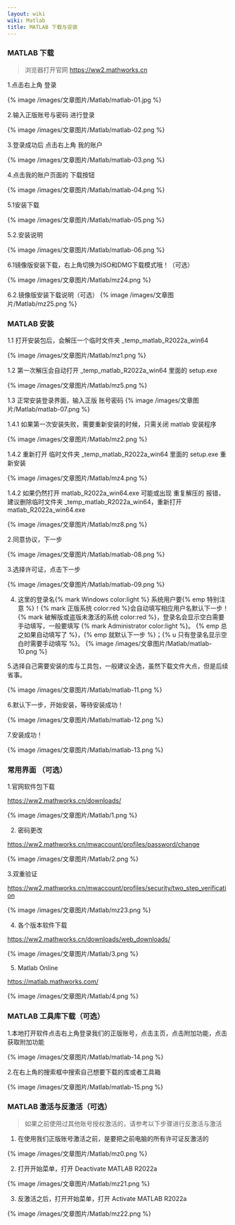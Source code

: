 ```yaml
---
layout: wiki
wiki: Matlab
title: MATLAB 下载与安装
---
```

### MATLAB 下载

> 浏览器打开官网 https://ww2.mathworks.cn

1.点击右上角 登录

{% image /images/文章图片/Matlab/matlab-01.jpg %}

2.输入正版账号与密码 进行登录

{% image /images/文章图片/Matlab/matlab-02.png %}

3.登录成功后 点击右上角 我的账户

{% image /images/文章图片/Matlab/matlab-03.png %}


4.点击我的账户页面的 下载按钮

{% image /images/文章图片/Matlab/matlab-04.png %}




5.1安装下载

{% image /images/文章图片/Matlab/matlab-05.png %}


5.2.安装说明

{% image /images/文章图片/Matlab/matlab-06.png %}



6.1镜像版安装下载，右上角切换为ISO和DMG下载模式哦！（可选）

{% image /images/文章图片/Matlab/mz24.png %}


6.2.镜像版安装下载说明（可选）
{% image /images/文章图片/Matlab/mz25.png %}


### MATLAB 安装

1.1 打开安装包后，会解压一个临时文件夹 _temp_matlab_R2022a_win64

{% image /images/文章图片/Matlab/mz1.png %}


1.2 第一次解压会自动打开 _temp_matlab_R2022a_win64 里面的 setup.exe

{% image /images/文章图片/Matlab/mz5.png %}

1.3 正常安装登录界面，输入正版 账号密码
{% image /images/文章图片/Matlab/matlab-07.png %}


1.4.1 如果第一次安装失败，需要重新安装的时候，只需关闭 matlab 安装程序

{% image /images/文章图片/Matlab/mz2.png %}

1.4.2 重新打开 临时文件夹 _temp_matlab_R2022a_win64 里面的 setup.exe 重新安装

{% image /images/文章图片/Matlab/mz4.png %}

1.4.2 如果仍然打开 matlab_R2022a_win64.exe 可能或出现 重复解压的 报错，建议删除临时文件夹 _temp_matlab_R2022a_win64，重新打开matlab_R2022a_win64.exe

{% image /images/文章图片/Matlab/mz8.png %}



2.同意协议，下一步

{% image /images/文章图片/Matlab/matlab-08.png %}

3.选择许可证，点击下一步

{% image /images/文章图片/Matlab/matlab-09.png %}

4. 这里的登录名{% mark Windows color:light %}  系统用户要{% emp 特别注意 %}！{% mark 正版系统 color:red %}会自动填写相应用户名默认下一步！
 {% mark 破解版或盗版未激活的系统 color:red %}，登录名会显示空白需要手动填写，一般要填写 {% mark Administrator color:light %}。
   {% emp 总之如果自动填写了 %}，{% emp 就默认下一步 %}；{% u 只有登录名显示空白时需要手动填写 %}。
{% image /images/文章图片/Matlab/matlab-10.png %}

5.选择自己需要安装的库与工具包，一般建议全选，虽然下载文件大点，但是后续省事。

{% image /images/文章图片/Matlab/matlab-11.png %}

6.默认下一步，开始安装，等待安装成功！

{% image /images/文章图片/Matlab/matlab-12.png %}

7.安装成功！

{% image /images/文章图片/Matlab/matlab-13.png %}

### 常用界面 （可选）
 
1.官网软件包下载

https://ww2.mathworks.cn/downloads/

{% image /images/文章图片/Matlab/1.png %}

2. 密码更改

https://ww2.mathworks.cn/mwaccount/profiles/password/change

{% image /images/文章图片/Matlab/2.png %}


3.双重验证

https://ww2.mathworks.cn/mwaccount/profiles/security/two_step_verification

{% image /images/文章图片/Matlab/mz23.png %}


4.  各个版本软件下载

https://ww2.mathworks.cn/downloads/web_downloads/

{% image /images/文章图片/Matlab/3.png %}

 5. Matlab Online

https://matlab.mathworks.com/

{% image /images/文章图片/Matlab/4.png %}




### MATLAB 工具库下载（可选）

1.本地打开软件点击右上角登录我们的正版账号，点击主页，点击附加功能，点击获取附加功能

{% image /images/文章图片/Matlab/matlab-14.png %}

2.在右上角的搜索框中搜索自己想要下载的库或者工具箱

{% image /images/文章图片/Matlab/matlab-15.png %}


### MATLAB 激活与反激活（可选）

> 如果之前使用过其他账号授权激活的，请参考以下步骤进行反激活与激活

1. 在使用我们正版账号激活之前，是要把之前电脑的所有许可证反激活的

{% image /images/文章图片/Matlab/mz0.png %}

2. 打开开始菜单，打开  Deactivate MATLAB R2022a

{% image /images/文章图片/Matlab/mz21.png %}

3. 反激活之后，打开开始菜单，打开 Activate MATLAB R2022a

{% image /images/文章图片/Matlab/mz22.png %}





